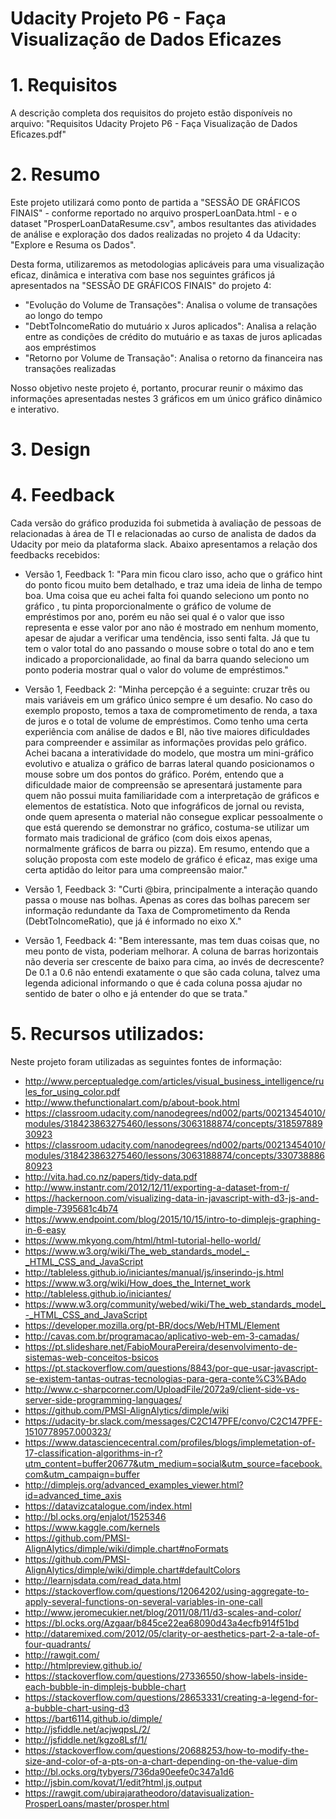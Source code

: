 # Udacity Projeto P6 - Faça Visualização de Dados Eficazes

# 1. Requisitos
A descrição completa dos requisitos do projeto estão disponíveis no arquivo: "Requisitos Udacity Projeto P6 - Faça Visualização de Dados Eficazes.pdf"

# 2. Resumo
Este projeto utilizará como ponto de partida a "SESSÃO DE GRÁFICOS FINAIS" - conforme reportado no arquivo prosperLoanData.html - e o dataset "ProsperLoanDataResume.csv", ambos resultantes das atividades de análise e exploração dos dados realizadas no projeto 4 da Udacity: "Explore e Resuma os Dados". 

Desta forma, utilizaremos as metodologias aplicáveis para uma visualização eficaz, dinâmica e interativa com base nos seguintes gráficos já apresentados na "SESSÃO DE GRÁFICOS FINAIS" do projeto 4:
- "Evolução do Volume de Transações": Analisa o volume de transações ao longo do tempo
- "DebtToIncomeRatio do mutuário x Juros aplicados": Analisa a relação entre as condições de crédito do mutuário e as taxas de juros aplicadas aos empréstimos
- "Retorno por Volume de Transação": Analisa o retorno da financeira nas transações realizadas

Nosso objetivo neste projeto é, portanto, procurar reunir o máximo das informações apresentadas nestes 3 gráficos em um único gráfico dinâmico e interativo.

# 3. Design



# 4. Feedback
Cada versão do gráfico produzida foi submetida à avaliação de pessoas de relacionadas à área de TI e relacionadas ao curso de analista de dados da Udacity por meio da plataforma slack. Abaixo apresentamos a relação dos feedbacks recebidos:

- Versão 1, Feedback 1: "Para min ficou claro isso, acho que o gráfico hint do ponto ficou muito bem detalhado, e traz uma ideia de linha de tempo boa. Uma coisa que eu achei falta foi quando seleciono um ponto no gráfico , tu pinta proporcionalmente o gráfico de volume de empréstimos por ano, porém eu não sei qual é o valor que isso representa e esse valor por ano não é mostrado em nenhum momento, apesar de ajudar a verificar uma tendência, isso senti falta. Já que tu tem o valor total do ano passando o mouse sobre o total do ano e tem indicado a proporcionalidade, ao final da barra quando seleciono um ponto poderia mostrar qual o valor do volume de empréstimos."

- Versão 1, Feedback 2: "Minha percepção é a seguinte: cruzar três ou mais variáveis em um gráfico único sempre é um desafio. No caso do exemplo proposto, temos a taxa de comprometimento de renda, a taxa de juros e o total de volume de empréstimos. Como tenho uma certa experiência com análise de dados e BI, não tive maiores dificuldades para compreender e assimilar as informações providas pelo gráfico. Achei bacana a interatividade do modelo, que mostra um mini-gráfico evolutivo e atualiza o gráfico de barras lateral quando posicionamos o mouse sobre um dos pontos do gráfico. Porém, entendo que a dificuldade maior de compreensão se apresentará justamente para quem não possui muita familiaridade com a interpretação de gráficos e elementos de estatística. Noto que infográficos de jornal ou revista, onde quem apresenta o material não consegue explicar pessoalmente o que está querendo se demonstrar no gráfico, costuma-se utilizar um formato mais tradicional de gráfico (com dois eixos apenas, normalmente gráficos de barra ou pizza). Em resumo, entendo que a solução proposta com este modelo de gráfico é eficaz, mas exige uma certa aptidão do leitor para uma compreensão maior."

- Versão 1, Feedback 3: "Curti @bira, principalmente a interação quando passa o mouse nas bolhas. Apenas as cores das bolhas parecem ser informação redundante da Taxa de Comprometimento da Renda (DebtToIncomeRatio), que já é informado no eixo X."

- Versão 1, Feedback 4: "Bem interessante, mas tem duas coisas que, no meu ponto de vista, poderiam melhorar. A coluna de barras horizontais não deveria ser crescente de baixo para cima, ao invés de decrescente? De 0.1 a 0.6 não entendi exatamente o que são cada coluna, talvez uma legenda adicional informando o que é cada coluna possa ajudar no sentido de bater o olho e já entender do que se trata."


# 5. Recursos utilizados:
Neste projeto foram utilizadas as seguintes fontes de informação:

- http://www.perceptualedge.com/articles/visual_business_intelligence/rules_for_using_color.pdf
- http://www.thefunctionalart.com/p/about-book.html
- https://classroom.udacity.com/nanodegrees/nd002/parts/00213454010/modules/318423863275460/lessons/3063188874/concepts/31859788930923
- https://classroom.udacity.com/nanodegrees/nd002/parts/00213454010/modules/318423863275460/lessons/3063188874/concepts/33073888680923
- http://vita.had.co.nz/papers/tidy-data.pdf
- http://www.instantr.com/2012/12/11/exporting-a-dataset-from-r/
- https://hackernoon.com/visualizing-data-in-javascript-with-d3-js-and-dimple-7395681c4b74
- https://www.endpoint.com/blog/2015/10/15/intro-to-dimplejs-graphing-in-6-easy
- https://www.mkyong.com/html/html-tutorial-hello-world/
- https://www.w3.org/wiki/The_web_standards_model_-_HTML_CSS_and_JavaScript
- http://tableless.github.io/iniciantes/manual/js/inserindo-js.html
- https://www.w3.org/wiki/How_does_the_Internet_work
- http://tableless.github.io/iniciantes/
- https://www.w3.org/community/webed/wiki/The_web_standards_model_-_HTML_CSS_and_JavaScript
- https://developer.mozilla.org/pt-BR/docs/Web/HTML/Element
- http://cavas.com.br/programacao/aplicativo-web-em-3-camadas/
- https://pt.slideshare.net/FabioMouraPereira/desenvolvimento-de-sistemas-web-conceitos-bsicos
- https://pt.stackoverflow.com/questions/8843/por-que-usar-javascript-se-existem-tantas-outras-tecnologias-para-gera-conte%C3%BAdo
- http://www.c-sharpcorner.com/UploadFile/2072a9/client-side-vs-server-side-programming-languages/
- https://github.com/PMSI-AlignAlytics/dimple/wiki
- https://udacity-br.slack.com/messages/C2C147PFE/convo/C2C147PFE-1510778957.000323/
- https://www.datasciencecentral.com/profiles/blogs/implemetation-of-17-classification-algorithms-in-r?utm_content=buffer20677&utm_medium=social&utm_source=facebook.com&utm_campaign=buffer
- http://dimplejs.org/advanced_examples_viewer.html?id=advanced_time_axis
- https://datavizcatalogue.com/index.html
- http://bl.ocks.org/enjalot/1525346
- https://www.kaggle.com/kernels
- https://github.com/PMSI-AlignAlytics/dimple/wiki/dimple.chart#noFormats
- https://github.com/PMSI-AlignAlytics/dimple/wiki/dimple.chart#defaultColors
- http://learnjsdata.com/read_data.html
- https://stackoverflow.com/questions/12064202/using-aggregate-to-apply-several-functions-on-several-variables-in-one-call
- http://www.jeromecukier.net/blog/2011/08/11/d3-scales-and-color/
- https://bl.ocks.org/Azgaar/b845ce22ea68090d43a4ecfb914f51bd
- http://dataremixed.com/2012/05/clarity-or-aesthetics-part-2-a-tale-of-four-quadrants/
- http://rawgit.com/
- http://htmlpreview.github.io/
- https://stackoverflow.com/questions/27336550/show-labels-inside-each-bubble-in-dimplejs-bubble-chart
- https://stackoverflow.com/questions/28653331/creating-a-legend-for-a-bubble-chart-using-d3
- https://bart6114.github.io/dimple/
- http://jsfiddle.net/acjwqpsL/2/
- http://jsfiddle.net/kgzo8Lsf/1/
- https://stackoverflow.com/questions/20688253/how-to-modify-the-size-and-color-of-a-pts-on-a-chart-depending-on-the-value-dim
- http://bl.ocks.org/tybyers/736da90eefe0c347a1d6
- http://jsbin.com/kovat/1/edit?html,js,output
- https://rawgit.com/ubirajaratheodoro/datavisualization-ProsperLoans/master/prosper.html
